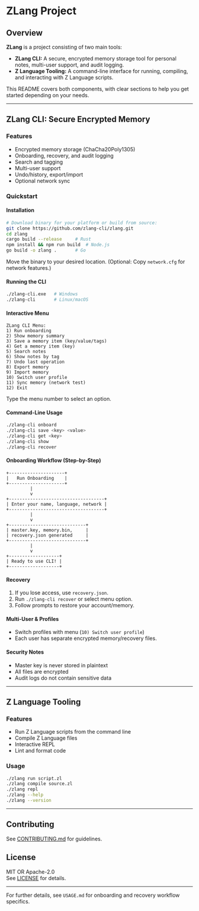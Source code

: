 # ZLang Project

## Overview

**ZLang** is a project consisting of two main tools:
- **ZLang CLI:** A secure, encrypted memory storage tool for personal notes, multi-user support, and audit logging.
- **Z Language Tooling:** A command-line interface for running, compiling, and interacting with Z Language scripts.

This README covers both components, with clear sections to help you get started depending on your needs.

---

## ZLang CLI: Secure Encrypted Memory

### Features

- Encrypted memory storage (ChaCha20Poly1305)
- Onboarding, recovery, and audit logging
- Search and tagging
- Multi-user support
- Undo/history, export/import
- Optional network sync

### Quickstart

#### Installation

```sh
# Download binary for your platform or build from source:
git clone https://github.com/zlang-cli/zlang.git
cd zlang
cargo build --release     # Rust
npm install && npm run build  # Node.js
go build -o zlang .       # Go
```
Move the binary to your desired location. (Optional: Copy `network.cfg` for network features.)

#### Running the CLI

```sh
./zlang-cli.exe   # Windows
./zlang-cli       # Linux/macOS
```

#### Interactive Menu

```
ZLang CLI Menu:
1) Run onboarding
2) Show memory summary
3) Save a memory item (key/value/tags)
4) Get a memory item (key)
5) Search notes
6) Show notes by tag
7) Undo last operation
8) Export memory
9) Import memory
10) Switch user profile
11) Sync memory (network test)
12) Exit
```
Type the menu number to select an option.

#### Command-Line Usage

```sh
./zlang-cli onboard
./zlang-cli save <key> <value>
./zlang-cli get <key>
./zlang-cli show
./zlang-cli recover
```

#### Onboarding Workflow (Step-by-Step)

```plaintext
+---------------------+
|   Run Onboarding    |
+---------------------+
         |
         v
+------------------------------------+
| Enter your name, language, network |
+------------------------------------+
         |
         v
+-----------------------------+
| master.key, memory.bin,     |
| recovery.json generated     |
+-----------------------------+
         |
         v
+-------------------+
| Ready to use CLI! |
+-------------------+
```

#### Recovery

1. If you lose access, use `recovery.json`.
2. Run `./zlang-cli recover` or select menu option.
3. Follow prompts to restore your account/memory.

#### Multi-User & Profiles

- Switch profiles with menu (`10) Switch user profile`)
- Each user has separate encrypted memory/recovery files.

#### Security Notes

- Master key is never stored in plaintext
- All files are encrypted
- Audit logs do not contain sensitive data

---

## Z Language Tooling

### Features

- Run Z Language scripts from the command line
- Compile Z Language files
- Interactive REPL
- Lint and format code

### Usage

```sh
./zlang run script.zl
./zlang compile source.zl
./zlang repl
./zlang --help
./zlang --version
```

---

## Contributing

See [CONTRIBUTING.md](CONTRIBUTING.md) for guidelines.

## License

MIT OR Apache-2.0  
See [LICENSE](LICENSE) for details.

---

For further details, see `USAGE.md` for onboarding and recovery workflow specifics.
